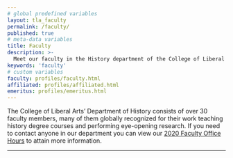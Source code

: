 ```yaml
---
# global predefined variables
layout: tla_faculty
permalink: /faculty/
published: true
# meta-data variables
title: Faculty
description: >-
  Meet our faculty in the History department of the College of Liberal Arts at Temple University!
keywords: 'faculty'
# custom variables
faculty: profiles/faculty.html
affiliated: profiles/affiliated.html
emeritus: profiles/emeritus.html
---
```

The College of Liberal Arts’ Department of History consists of over 30 faculty members, many of them globally recognized for their work teaching history degree courses and performing eye-opening research. If you need to contact anyone in our department you can view our [2020 Faculty Office Hours](https://liberalarts.temple.edu/sites/liberalarts/files/Spring%202020%20Office%20Hours.docx) to attain more information. 

___
